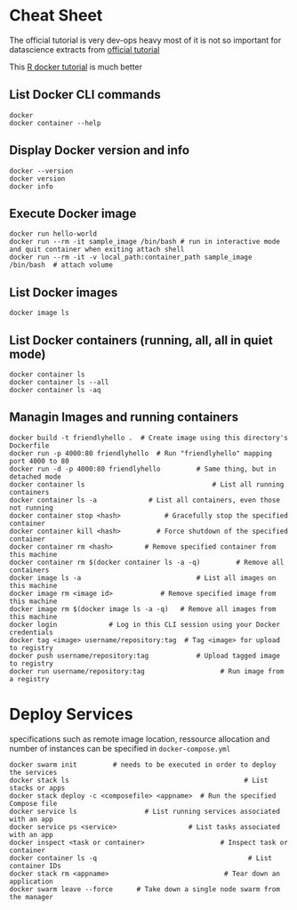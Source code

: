 # Cheat Sheet

The official tutorial is very dev-ops heavy most of it is not so important for datascience
extracts from [official tutorial](https://docs.docker.com/get-started/)

This [R docker tutorial](https://ropenscilabs.github.io/r-docker-tutorial/) is much better

## List Docker CLI commands
```
docker
docker container --help
```

## Display Docker version and info
```
docker --version
docker version
docker info
```

## Execute Docker image
```
docker run hello-world
docker run --rm -it sample_image /bin/bash # run in interactive mode and quit container when exiting attach shell
docker run --rm -it -v local_path:container_path sample_image /bin/bash  # attach volume
```

## List Docker images
```
docker image ls
```

## List Docker containers (running, all, all in quiet mode)
```
docker container ls
docker container ls --all
docker container ls -aq
```

## Managin Images and running containers
```
docker build -t friendlyhello .  # Create image using this directory's Dockerfile
docker run -p 4000:80 friendlyhello  # Run "friendlyhello" mapping port 4000 to 80
docker run -d -p 4000:80 friendlyhello         # Same thing, but in detached mode
docker container ls                                # List all running containers
docker container ls -a             # List all containers, even those not running
docker container stop <hash>           # Gracefully stop the specified container
docker container kill <hash>         # Force shutdown of the specified container
docker container rm <hash>        # Remove specified container from this machine
docker container rm $(docker container ls -a -q)         # Remove all containers
docker image ls -a                             # List all images on this machine
docker image rm <image id>            # Remove specified image from this machine
docker image rm $(docker image ls -a -q)   # Remove all images from this machine
docker login             # Log in this CLI session using your Docker credentials
docker tag <image> username/repository:tag  # Tag <image> for upload to registry
docker push username/repository:tag            # Upload tagged image to registry
docker run username/repository:tag                   # Run image from a registry
```

# Deploy Services

specifications such as remote image location, ressource allocation and number of instances
can be specified in `docker-compose.yml`

```
docker swarm init         # needs to be executed in order to deploy the services
docker stack ls                                            # List stacks or apps
docker stack deploy -c <composefile> <appname>  # Run the specified Compose file
docker service ls                 # List running services associated with an app
docker service ps <service>                  # List tasks associated with an app
docker inspect <task or container>                   # Inspect task or container
docker container ls -q                                      # List container IDs
docker stack rm <appname>                             # Tear down an application
docker swarm leave --force      # Take down a single node swarm from the manager
```

